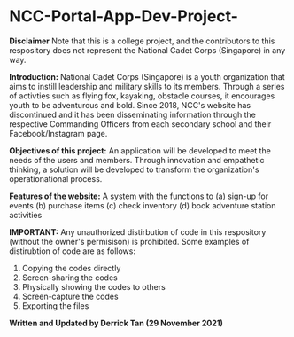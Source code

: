 # NCC-Portal-App-Dev-Project-


**Disclaimer**
Note that this is a college project, and the contributors to this respository does not represent 
the National Cadet Corps (Singapore) in any way. 


**Introduction:**
National Cadet Corps (Singapore) is a youth organization that aims to instill leadership and military skills to its members.
Through a series of activties such as flying fox, kayaking, obstacle courses, it encourages youth to be adventurous and bold.
Since 2018, NCC's website has discontinued and it has been disseminating information through the respective Commanding Officers 
from each secondary school and their Facebook/Instagram page. 


**Objectives of this project:**
An application will be developed to meet the needs of the users and members. Through innovation and 
empathetic thinking, a solution will be developed to transform the organization's operationational process.


**Features of the website:**
A system with the functions to
(a) sign-up for events (b) purchase items (c) check inventory (d) book adventure station activities 


**IMPORTANT:**
Any unauthorized distirbution of code in this respository (without the owner's permisison) is prohibited. Some examples of distirubtion of code 
are as follows:
1. Copying the codes directly 
2. Screen-sharing the codes
3. Physically showing the codes to others
4. Screen-capture the codes
5. Exporting the files

**Written and Updated by Derrick Tan (29 November 2021)**
